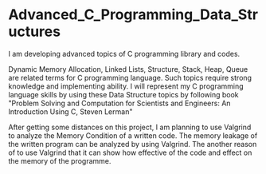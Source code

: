 # Advanced_C_Programming_Data_Structures
I am developing advanced topics of C programming library and codes.

Dynamic Memory Allocation, Linked Lists, Structure, Stack, Heap, Queue are related terms for C programming language. Such topics require strong knowledge and implementing ability.
I will represent my C programming language skills by using these Data Structure topics by following book "Problem Solving and Computation for Scientists and Engineers: An Introduction Using C, Steven Lerman"

After getting some distances on this project, I am planning to use Valgrind to analyze the Memory Condition of a written code. The memory leakage of the written program can be analyzed by using Valgrind.
The another reason of to use Valgrind that it can show how effective of the code and effect on the memory of the programme.

